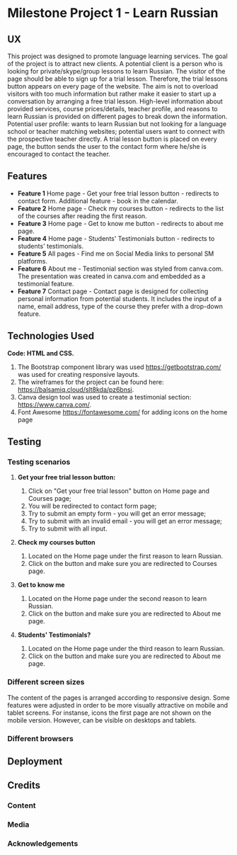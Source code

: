 
# **Milestone Project 1 - Learn Russian**


## **UX**
This project was designed to promote language learning services. The goal of the project is to attract new clients. 
A potential client is a person who is looking for private/skype/group lessons to learn Russian. 
The visitor of the page should be able to sign up for a trial lesson. Therefore, the trial lessons button appears on every page of the website. 
The aim is not to overload visitors with too much information but rather make it easier to start up a conversation by arranging a free trial lesson. 
High-level information about provided services, course prices/details, teacher profile, and reasons to learn Russian is provided on different pages to break down the information.
Potential user profile: wants to learn Russian but not looking for a language school or teacher matching websites; potential users want to connect with the prospective teacher directly. 
A trial lesson button is placed on every page, the button sends the user to the contact form where he/she is encouraged to contact the teacher.


## **Features**
* **Feature 1** Home page - Get your free trial lesson button - redirects to contact form. Additional feature - book in the calendar. 
* **Feature 2** Home page - Check my courses button - redirects to the list of the courses after reading the first reason. 
* **Feature 3** Home page - Get to know me button - redirects to about me page. 
* **Feature 4** Home page - Students' Testimonials button - redirects to students' testimonials. 
* **Feature 5** All pages - Find me on Social Media links to personal SM platforms.
* **Feature 6** About me - Testimonial section was styled from canva.com. The presentation was created in canva.com and embedded as a testimonial feature.
* **Feature 7** Contact page - Contact page is designed for collecting personal information from potential students. 
It includes the input of a name, email address, type of the course they prefer with a drop-down feature.

## **Technologies Used**

**Code: HTML and CSS.**
1. The Bootstrap component library was used https://getbootstrap.com/ was used for creating responsive layouts.
2. The wireframes for the project can be found here: https://balsamiq.cloud/slt8kda/pz6bnsi.
3. Canva design tool was used to create a testimonial section: https://www.canva.com/.
4. Font Awesome https://fontawesome.com/ for adding icons on the home page

## **Testing**

### **Testing scenarios**
1. **Get your free trial lesson button:**
    1. Click on "Get your free trial lesson" button on Home page and Courses page;
    1. You will be redirected to contact form page;
    1. Try to submit an empty form - you will get an error message;
    1. Try to submit with an invalid email - you will get an error message;
    1. Try to submit with all input.

2. **Check my courses button**
    1. Located on the Home page under the first reason to learn Russian. 
    1. Click on the button and make sure you are redirected to Courses page.

3. **Get to know me**
    1. Located on the Home page under the second reason to learn Russian. 
    1. Click on the button and make sure you are redirected to About me page.

4. **Students' Testimonials?**
    1. Located on the Home page under the third reason to learn Russian. 
    1. Click on the button and make sure you are redirected to About me page.

### **Different screen sizes**
The content of the pages is arranged according to responsive design. 
Some features were adjusted in order to be more visually attractive on mobile and tablet screens. 
For instanse, icons the first page are not shown on the mobile version. 
However, can be visible on desktops and tablets. 

### **Different browsers**

## **Deployment**

## **Credits**

### **Content**

### **Media**

### **Acknowledgements**
